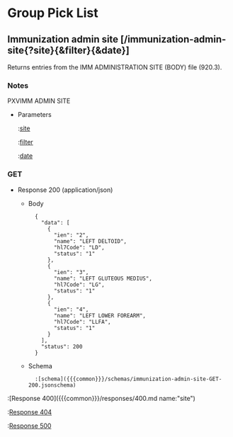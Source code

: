 # Group Pick List

## Immunization admin site [/immunization-admin-site{?site}{&filter}{&date}]

Returns entries from the IMM ADMINISTRATION SITE (BODY) file (920.3).

### Notes

PXVIMM ADMIN SITE

+ Parameters

    :[site]({{{common}}}/parameters/site.md)

    :[filter]({{{common}}}/parameters/immunization-filter.md)

    :[date]({{{common}}}/parameters/date.md)

### GET

+ Response 200 (application/json)

    + Body

            {
              "data": [
                {
                  "ien": "2",
                  "name": "LEFT DELTOID",
                  "hl7Code": "LD",
                  "status": "1"
                },
                {
                  "ien": "3",
                  "name": "LEFT GLUTEOUS MEDIUS",
                  "hl7Code": "LG",
                  "status": "1"
                },
                {
                  "ien": "4",
                  "name": "LEFT LOWER FOREARM",
                  "hl7Code": "LLFA",
                  "status": "1"
                }
              ],
              "status": 200
            }

    + Schema

            :[schema]({{{common}}}/schemas/immunization-admin-site-GET-200.jsonschema)

:[Response 400]({{{common}}}/responses/400.md name:"site")

:[Response 404]({{{common}}}/responses/404.md)

:[Response 500]({{{common}}}/responses/500.md)


